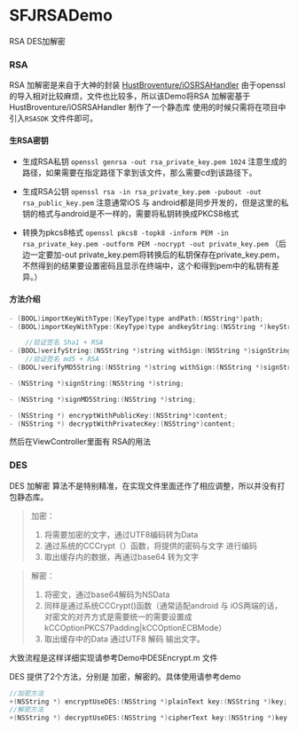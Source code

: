 # SFJRSADemo
RSA DES加解密

### RSA

RSA 加解密是来自于大神的封装 [HustBroventure/iOSRSAHandler](https://github.com/HustBroventure/iOSRSAHandler)
由于openssl的导入相对比较麻烦，文件也比较多，所以该Demo将RSA 加解密基于HustBroventure/iOSRSAHandler
制作了一个静态库 使用的时候只需将在项目中引入`RSASDK` 文件件即可。

#### 生RSA密钥

- 生成RSA私钥
`openssl genrsa -out rsa_private_key.pem 1024`
注意生成的路径，如果需要在指定路径下拿到该文件，那么需要cd到该路径下。

- 生成RSA公钥
`openssl rsa -in rsa_private_key.pem -pubout -out rsa_public_key.pem`
注意通常iOS 与 android都是同步开发的，但是这里的私钥的格式与android是不一样的，需要将私钥转换成PKCS8格式
- 转换为pkcs8格式
`openssl pkcs8 -topk8 -inform PEM -in rsa_private_key.pem -outform PEM -nocrypt -out private_key.pem`
（后边一定要加-out private_key.pem将转换后的私钥保存在private_key.pem，不然得到的结果要设置密码且显示在终端中，这个和得到pem中的私钥有差异。）


#### 方法介绍
```Objective-c
- (BOOL)importKeyWithType:(KeyType)type andPath:(NSString*)path;
- (BOOL)importKeyWithType:(KeyType)type andkeyString:(NSString *)keyString;

    //验证签名 Sha1 + RSA
- (BOOL)verifyString:(NSString *)string withSign:(NSString *)signString;
    //验证签名 md5 + RSA
- (BOOL)verifyMD5String:(NSString *)string withSign:(NSString *)signString;

- (NSString *)signString:(NSString *)string;

- (NSString *)signMD5String:(NSString *)string;

- (NSString *) encryptWithPublicKey:(NSString*)content;
- (NSString *) decryptWithPrivatecKey:(NSString*)content;
```

然后在ViewController里面有 RSA的用法

### DES

DES 加解密 算法不是特别精准，在实现文件里面还作了相应调整，所以并没有打包静态库。

>加密：
>1. 将需要加密的文字，通过UTF8编码转为Data
>2. 通过系统的CCCrypt（）函数，将提供的密码与文字 进行编码
>3. 取出缓存内的数据，再通过base64 转为文字 

>解密：
>1. 将密文，通过base64解码为NSData
>2. 同样是通过系统CCCrypt()函数（通常适配android 与 iOS两端的话，对密文的对齐方式是需要统一的需要设置成kCCOptionPKCS7Padding|kCCOptionECBMode）
>3. 取出缓存中的Data 通过UTF8 解码 输出文字。

大致流程是这样详细实现请参考Demo中DESEncrypt.m 文件

DES 提供了2个方法，分别是 加密，解密的。具体使用请参考demo
```Objective-c
//加密方法
+(NSString *) encryptUseDES:(NSString *)plainText key:(NSString *)key;
//解密方法
+(NSString *) decryptUseDES:(NSString *)cipherText key:(NSString *)key;
```


